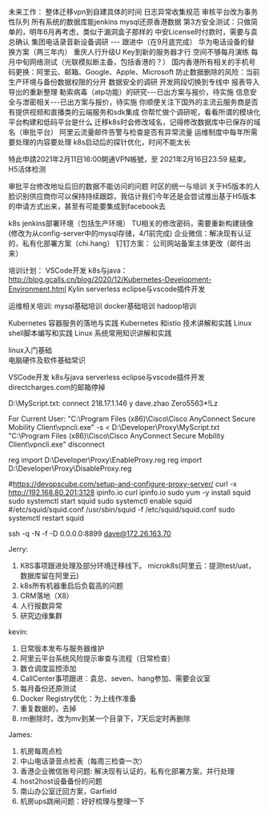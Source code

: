 未来工作：
整体迁移vpn到自建具体的时间
日志异常收集规范
审核平台改为事务性队列
所有系统的数据库能jenkins mysql还原香港数据
第3方安全测试：只做简单的，明年6月再考虑，类似于漏洞盒子那样的
中安License时付款时，需要与袁总确认
集团电话录音新设备调研 --- 跟进中（在9月底完成）
华为电话设备的替换方案（两三年内）
重庆人行升级U Key到新的服务器才行
空间不够每月演练
每月中旬网络测试（光联模拟断主备，包括香港的？）
国内香港所有相关的手机号码更换：阿里云、邮箱、Google、Apple、Microsoft
防止数据删除的风险：当前生产环境与备份数据权限的分开
数据安全的调研
开发网段切换到专线中
报表导入导出的重新整理
勒索病毒（atp功能）的研究---已出方案与报价，待实施
信息安全与泄密相关---已出方案与报价，待实施
你顺便关注下国外的主流云服务商是否有提供视频和直播类的云端服务和sdk集成
你帮忙做个调研呢，看看所谓的模块化平台构建和低码平台是什么
迁移k8s时会修改域名，记得修改数据库中已保存的域名（审批平台）
阿里云流量邮件告警与检查是否有异常流量
运维制度中每年所需要处理的内容要处理
k8s启动后的探针优化，时间不能太长

特此申請2021年2月11日16:00開通VPN帳號，至 2021年2月16日23:59 結束。
H5活体检测 

审批平台修改地址后旧的数据不能访问的问题
时区的统一与培训
关于H5版本的人脸识别供应商你可以保持持续跟踪，我估计我们今年还是会尝试推出基于H5版本的申请方式出来，甚至有可能要集成到facebook去

k8s jenkins部署环境（包括生产环境）
TU相关的修改密码，需要重新构建镜像(修改为从config-server中的mysql存储，4/1前完成)
企业微信：解决现有认证的，私有化部署方案（chi.hang）
钉钉方案：
公司网站备案主体更改（邮件出来）



培训计划：
VSCode开发
k8s与java：http://blog.gcalls.cn/blog/2020/12/Kubernetes-Development-Environment.html
Kylin
serverless
eclipse与vscode插件开发

运维相关培训:
mysql基础培训
docker基础培训
hadoop培训

Kubernetes 容器服务的落地与实践
Kubernetes 和istio 技术讲解和实践
Linux shell脚本编写和实践
Linux 系统常用知识讲解和实践

linux入门基础     
电脑硬件及软件基础常识

VSCode开发
k8s与java
serverless
eclipse与vscode插件开发
directcharges.com的邮箱停掉

D:\MyScript.txt:
connect 218.17.1.146
y
dave.zhao
Zero5563*!Lz

For Current User:
"C:\Program Files (x86)\Cisco\Cisco AnyConnect Secure Mobility Client\vpncli.exe" -s < D:\Developer\Proxy\MyScript.txt
"C:\Program Files (x86)\Cisco\Cisco AnyConnect Secure Mobility Client\vpncli.exe" disconnect

reg import D:\Developer\Proxy\EnableProxy.reg
reg import D:\Developer\Proxy\DisableProxy.reg

#https://devopscube.com/setup-and-configure-proxy-server/
curl -x http://192.168.80.201:3128 ipinfo.io
curl ipinfo.io
sudo yum -y install squid
sudo systemctl start squid
sudo systemctl enable squid
#/etc/squid/squid.conf
/usr/sbin/squid -f /etc/squid/squid.conf
sudo systemctl restart squid

ssh -q -N -f -D 0.0.0.0:8899 dave@172.26.163.70


Jerry:
1. K8S事项跟进处理及部分环境迁移线下。
   microk8s(阿里云：提测test/uat，数据库留在阿里云)
2. k8s所有机器重启后负载高的问题
3. CRM落地（X8）
4. 人行报数异常
5. 研究边缘集群

kevin:
1. 日常版本发布与服务器维护
2. 阿里云平台系统风险提示审查与流程（日常检查）
3. 数仓调度监控添加
4. CallCenter事项跟进：袁总、seven、hang参加、需要会议室
5. 每月备份还原测试
6. Docker Registry优化：为上线作准备
7. 重复数据的，去掉
8. rm删除时，改为mv到某一个目录下，7天后定时再删除

James:
1. 机房每周点检                  
2. 中山电话录音点检表（每周三检查一次）     
3. 香港企业微信账号问题: 解决现有认证的，私有化部署方案，并行处理
4. host2host设备备份的问题
5. 南山办公室迁回方案，Garfield
6. 机房ups跳闸问题：好好梳理与整理一下
